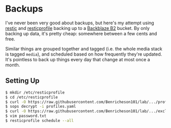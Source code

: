 # Backups

I've never been very good about backups, but here's my attempt using [restic](https://restic.net/) and [resticprofile](https://creativeprojects.github.io/resticprofile/index.html) backing up to a [Backblaze B2](https://www.backblaze.com/cloud-storage) bucket. By only backing up data, it's pretty cheap: somewhere between a few cents and free.

Similar things are grouped together and tagged (i.e. the whole media stack is tagged `media`), and scheduled based on how frequently they're updated. It's pointless to back up things every day that change at most once a month.

## Setting Up

```sh
$ mkdir /etc/resticprofile
$ cd /etc/resticprofile
$ curl -O https://raw.githubusercontent.com/Benricheson101/lab/.../profiles.yaml
$ sops decrypt -i profiles.yaml
$ curl -O https://raw.githubusercontent.com/Benricheson101/lab/.../excludes.txt
$ vim password.txt
$ resticprofile schedule --all
```
